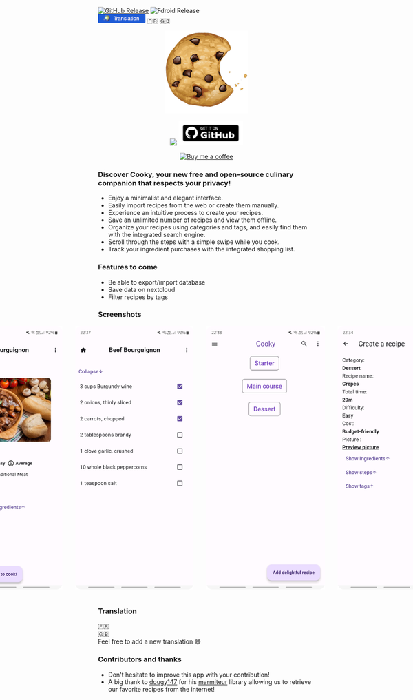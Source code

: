 [![GitHub Release](https://img.shields.io/github/release/AlbanDAVID/cooky-app.svg?logo=github)](https://github.com/AlbanDAVID/cooky-app/releases)
![Fdroid Release](https://img.shields.io/f-droid/v/com.albdav.Cooky.svg?logo=F-Droid) <br>
![Translation](https://github.com/AlbanDAVID/cooky-app/blob/main/graphics_readme/translate_image.png) :fr: :uk:


<p align="center">
  <img src="https://github.com/AlbanDAVID/cooky-app/blob/main/fastlane/metadata/android/fr-FR/images/icon.png" alt="Banner">
</p>

<div align="center">

[<img src="https://fdroid.gitlab.io/artwork/badge/get-it-on.png" width="150">](https://f-droid.org/packages/com.albdav.Cooky/)
[<img src="https://github.com/AlbanDAVID/cooky-app/blob/main/graphics_readme/github-get-it-on.png" width="150">](https://github.com/AlbanDAVID/cooky-app/releases)

</div>

<p align="center">
  <a href="https://www.buymeacoffee.com/albdav">
    <img src="https://cdn.buymeacoffee.com/buttons/v2/default-yellow.png" alt="Buy me a coffee" style="width: 125px;">
  </a>
</p>

### Discover Cooky, your new free and open-source culinary companion that respects your privacy!
- Enjoy a minimalist and elegant interface.
- Easily import recipes from the web or create them manually.
- Experience an intuitive process to create your recipes.
- Save an unlimited number of recipes and view them offline.
- Organize your recipes using categories and tags, and easily find them with the integrated search engine.
- Scroll through the steps with a simple swipe while you cook.
- Track your ingredient purchases with the integrated shopping list.

### Features to come 
- Be able to export/import database
- Save data on nextcloud
- Filter recipes by tags


### Screenshots
<div style="display: flex; justify-content: center;">
 <img src="https://github.com/AlbanDAVID/cooky-app/blob/main/fastlane/metadata/android/en-US/images/phoneScreenshots/1.png" alt="screenshot1" style="width:275px; margin-right: 30px;">
  <img src="https://github.com/AlbanDAVID/cooky-app/blob/main/fastlane/metadata/android/en-US/images/phoneScreenshots/2.png" alt="screenshot2" style="width:275px; margin-right: 30px;"> <br>
  <img src="https://github.com/AlbanDAVID/cooky-app/blob/main/fastlane/metadata/android/en-US/images/phoneScreenshots/3.png" alt="screenshot3" style="width:275px; margin-right: 30px;">
  <img src="https://github.com/AlbanDAVID/cooky-app/blob/main/fastlane/metadata/android/en-US/images/phoneScreenshots/4.png" alt="screenshot4" style="width:275px; margin-right: 30px;">

</div>
<br>

### Translation
:fr: <br>
:uk: <br>
Feel free to add a new translation :smile:

### Contributors and thanks
 - Don't hesitate to improve this app with your contribution!
 - A big thank to [dougy147](https://github.com/dougy147) for his [marmiteur](https://pub.dev/packages/marmiteur/install) library allowing us to retrieve our favorite recipes from the internet!

